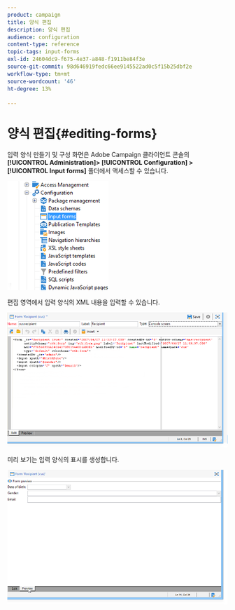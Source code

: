 ```yaml
---
product: campaign
title: 양식 편집
description: 양식 편집
audience: configuration
content-type: reference
topic-tags: input-forms
exl-id: 24604dc9-f675-4e37-a848-f1911be84f3e
source-git-commit: 98d646919fedc66ee9145522ad0c5f15b25dbf2e
workflow-type: tm+mt
source-wordcount: '46'
ht-degree: 13%

---
```


# 양식 편집{#editing-forms}

입력 양식 만들기 및 구성 화면은 Adobe Campaign 클라이언트 콘솔의 **[!UICONTROL Administration]> [!UICONTROL Configuration] >[!UICONTROL Input forms]** 폴더에서 액세스할 수 있습니다.

![](assets/d_ncs_integration_form_arbo.png)

편집 영역에서 입력 양식의 XML 내용을 입력할 수 있습니다.

![](assets/d_ncs_integration_form_edit.png)

미리 보기는 입력 양식의 표시를 생성합니다.

![](assets/d_ncs_integration_form_preview.png)
